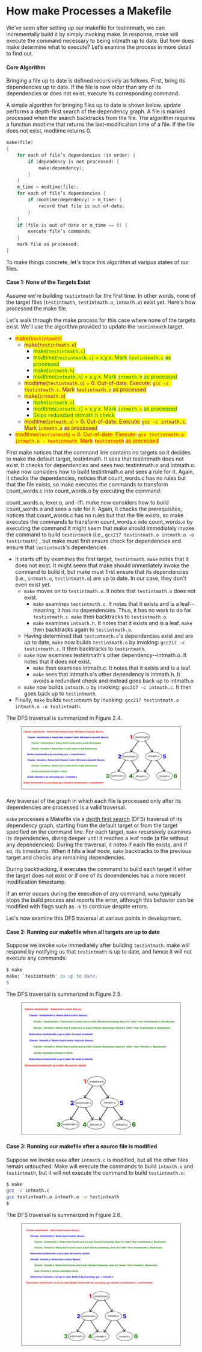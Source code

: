 # How make Processes a Makefile

We’ve seen after setting up our makefile for testintmath, we can incrementally build it by simply invoking make. In response, make will execute the command necessary to being intmath up to date. But how does make determine what to execute? Let’s examine the process in more detail to find out. 

#### Core Algorithm

Bringing a file up to date is defined recursively as follows. First, bring its dependencies up to date. If the file is now older than any of its dependencies or does not exist, execute its corresponding command.

A simple algorithm for bringing files up to date is shown below. update performs a depth-first search of the dependency graph. A file is marked processed when the search backtracks from the file. The algorithm requires a function modtime that returns the last-modification time of a file. If the file does not exist, modtime returns 0.&#x20;

```c
make(file)
{
    for each of file’s dependencies (in order) {
        if (dependency is not processed) {
            make(dependency);
        }
    }
    m_time = modtime(file);
    for each of file’s dependencies {
        if (modtime(dependency) > m_time) {
            record that file is out-of-date;
        }
    }
    if (file is out-of-date or m_time == 0) {
        execute file’s commands;
    }
    mark file as processed;
}
```

To make things concrete, let's trace this algorithm at varipus states of our files.

#### Case 1: None of the Targets Exist

Assume we're building `testintmath` for the first time. In other words, none of the target files (`testintmath`, `testintmath.o`, `intmath.o`) exist yet. Here's how processed the make file.&#x20;





Let's walk through the make process for this case where none of the targets exist. We'll use the algorithm provided to update the `testintmath` target.





* <mark style="color:red;">make(</mark><mark style="color:red;">`testintmath`</mark><mark style="color:red;">)</mark>&#x20;
  * <mark style="color:purple;">make(</mark><mark style="color:purple;">`testintmath.o`</mark><mark style="color:purple;">)</mark>&#x20;
    * <mark style="color:green;">make(</mark><mark style="color:green;">`testintmath.c`</mark><mark style="color:green;">)</mark>&#x20;
    * <mark style="color:green;">modtime(</mark><mark style="color:green;">`testintmath.c`</mark><mark style="color:green;">) = x.y.x. Mark</mark> <mark style="color:green;"></mark><mark style="color:green;">`testintmath.c`</mark> <mark style="color:green;"></mark><mark style="color:green;">as processed</mark>
    * <mark style="color:green;">make(</mark><mark style="color:green;">`intmath.h`</mark><mark style="color:green;">)</mark>&#x20;
    * <mark style="color:green;">modtime(</mark><mark style="color:green;">`intmath.h`</mark><mark style="color:green;">) = x.y.x. Mark</mark> <mark style="color:green;"></mark><mark style="color:green;">`intmath.h`</mark> <mark style="color:green;"></mark><mark style="color:green;">as processed</mark>
  * <mark style="color:purple;">modtime(</mark><mark style="color:purple;">`testintmath.o`</mark><mark style="color:purple;">) = 0. Out-of-date. Execute:</mark> <mark style="color:purple;"></mark><mark style="color:purple;">`gcc -c testintmath.c`</mark><mark style="color:purple;">. Mark</mark> <mark style="color:purple;"></mark><mark style="color:purple;">`testintmath.o`</mark> <mark style="color:purple;"></mark><mark style="color:purple;">as processed</mark>
  * <mark style="color:purple;">make(</mark><mark style="color:purple;">`intmath.o`</mark><mark style="color:purple;">)</mark>&#x20;
    * <mark style="color:green;">make(</mark><mark style="color:green;">`intmath.c`</mark><mark style="color:green;">)</mark>&#x20;
    * <mark style="color:green;">modtime(</mark><mark style="color:green;">`intmath.c`</mark><mark style="color:green;">) = x.y.x. Mark</mark> <mark style="color:green;"></mark><mark style="color:green;">`intmath.c`</mark> <mark style="color:green;"></mark><mark style="color:green;">as processed</mark>
    * <mark style="color:green;">Skips redundant intmath.h check</mark>
  * <mark style="color:purple;">modtime(</mark><mark style="color:purple;">`intmath.o`</mark><mark style="color:purple;">) = 0. Out-of-date. Execute:</mark> <mark style="color:purple;"></mark><mark style="color:purple;">`gcc -c intmath.c`</mark><mark style="color:purple;">. Mark</mark> <mark style="color:purple;"></mark><mark style="color:purple;">`intmath.o`</mark> <mark style="color:purple;"></mark><mark style="color:purple;">as processed</mark>
* <mark style="color:red;">modtime(</mark><mark style="color:red;">`testintmath`</mark><mark style="color:red;">) = 0. Out-of-date. Execute:</mark> <mark style="color:red;"></mark><mark style="color:red;">`gcc testintmath.o intmath.o - testintmath`</mark><mark style="color:red;">. Mark</mark> <mark style="color:red;"></mark><mark style="color:red;">`testintmath`</mark> <mark style="color:red;"></mark><mark style="color:red;">as processed</mark>



First make notices that the command line contains no targets so it decides to make the default target, testintmath. It sees that testintmath does not exist. It checks for dependencies and sees two: testintmath.o and intmath.o. make now considers how to build testintmath.o and sees a rule for it. Again, it checks the dependencies, notices that count\_words.c has no rules but that the file exists, so make executes the commands to transform count\_words.c into count\_words.o by executing the command:



count\_words.o, lexer.o, and -lfl. make now considers how to build count\_words.o and sees a rule for it. Again, it checks the prerequisites, notices that count\_words.c has no rules but that the file exists, so make executes the commands to transform count\_words.c into count\_words.o by executing the command:It might seem that make should immediately invoke the command to build `testintmath` (i.e., `gcc217 testintmath.o intmath.o -o testintmath`) , but make must first ensure check for dependencies and ensure that `testintmath`'s dependencies&#x20;

* It starts off by examines the first target, `testintmath`. `make` notes that it does not exist. It might seem that make should immediately invoke the command to build it, but make must first ensure that its dependencies (i.e., `intmath.o`, `testintmath.o`) are up to date. In our case, they don't even exist yet.
  * `make` moves on to `testintmath.o`. It notes that `testintmath.o` does not exist.
    * `make` examines `testintmath.c`. It notes that it exists and is a leaf--meaning, it has no dependencies. Thus, it has no work to do for `testintmath.c`. `make` then backtracks to `testintmath.o`.
    * `make` examines `intmath.h`. It notes that it exists and is a leaf. `make` then backtracks again to `testintmath.o`.
  * Having determined that `testintmath.o`'s dependencies exist and are up to date, `make` now builds `testintmath.o` by invoking: `gcc217 -c testintmath.c`. It then backtracks to `testintmath`.
  * `make` now examines testintmath's other dependency--intmath.o. It notes that it does not exist.
    * `make` then examines intmath.c. It notes that it exists and is a leaf.
    * `make` sees that intmath.o's other dependency is intmath.h. It avoids a redundant check and instead goes back up to intmath.o
  * `make` now builds `intmath.o` by invoking: `gcc217 -c intmath.c`. It then goes back up to `testintmath`.
* Finally, `make` builds `testintmath` by invoking: `gcc217 testintmath.o intmath.o -o testintmath`.

The DFS traversal is summarized in Figure 2.4.

<figure><img src="../.gitbook/assets/Group 66 (7).png" alt=""><figcaption></figcaption></figure>

Any traversal of the graph in which each file is processed only after its dependencies are processed is a valid traversal.

`make` processes a Makefile via a [depth first search](https://en.wikipedia.org/wiki/Depth-first\_search) (DFS) traversal of its dependency graph, starting from the default target or from the target specified on the command line. For each target, `make` recursively examines its dependencies, diving deeper until it reaches a leaf node (a file without any dependencies). During the traversal, it notes if each file exists, and if so, its timestamp. When it hits a leaf node, `make` backtracks to the previous target and checks any remaining dependencies.

During backtracking, it executes the command to build each target if either the target does not exist or if one of its deoendencies has a more recent modification timestamp.



If an error occurs during the execution of any command, `make` typically stops the build process and reports the error, although this behavior can be modified with flags such as `-k` to continue despite errors.

Let's now examine this DFS traversal at various points in development.

#### Case 2: Running our makefile when all targets are up to date

Suppose we invoke `make` immediately after building `testintmath`. make will respond by notifying us that `testintmath` is up to date, and hence it will not execute any commands:

```bash
$ make
make: `testintmath' is up to date.
$
```

The DFS traversal is summarized in Figure 2.5.

<figure><img src="../.gitbook/assets/Group 67 (2).png" alt=""><figcaption></figcaption></figure>

#### Case 3: Running our makefile after a source file is modified

Suppose we invoke `make` after `intmath.c` is modified, but all the other files remain untouched. Make will execute the commands to build `intmath.o` and `testintmath`, but it will not execute the command to build `testintmath.o`:

```bash
$ make
gcc -c intmath.c
gcc testintmath.o intmath.o -o testintmath
$
```

The DFS traversal is summarized in Figure 2.6.

<figure><img src="../.gitbook/assets/Group 68 (4) (1).png" alt=""><figcaption></figcaption></figure>
